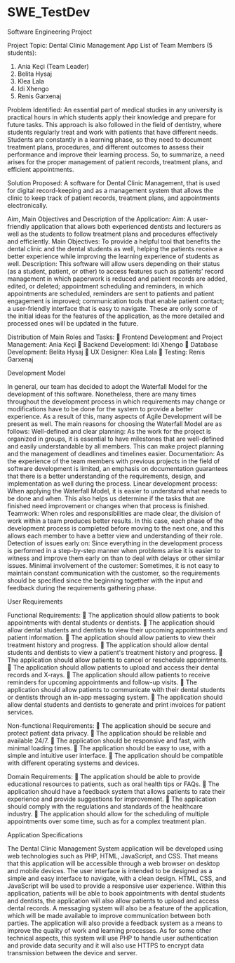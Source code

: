 # SWE_TestDev
Software Engineering Project

Project Topic: Dental Clinic Management App
List of Team Members (5 students):
1.	Ania Keçi (Team Leader)
2.	Belita Hysaj
3.	Klea Lala
4.	Idi Xhengo
5.	Renis Garxenaj


Problem Identified:
An essential part of medical studies in any university is practical hours in which students apply their knowledge and prepare for future tasks. This approach is also followed in the field of dentistry, where students regularly treat and work with patients that have different needs. Students are constantly in a learning phase, so they need to document treatment plans, procedures, and different outcomes to assess their performance and improve their learning process. So, to summarize, a need arises for the proper management of patient records, treatment plans, and efficient appointments.


Solution Proposed:
A software for Dental Clinic Management, that is used for digital record-keeping and as a management system that allows the clinic to keep track of patient records, treatment plans, and appointments electronically.

Aim, Main Objectives and Description of the Application:
Aim: A user-friendly application that allows both experienced dentists and lecturers as well as the students to follow treatment plans and procedures effectively and efficiently.
Main Objectives: To provide a helpful tool that benefits the dental clinic and the dental students as well, helping the patients receive a better experience while improving the learning experience of students as well.
Description: This software will allow users depending on their status (as a student, patient, or other) to access features such as patients’ record management in which paperwork is reduced and patient records are added, edited, or deleted; appointment scheduling and reminders, in which appointments are scheduled, reminders are sent to patients and patient engagement is improved; communication tools that enable patient contact; a user-friendly interface that is easy to navigate. These are only some of the initial ideas for the features of the application, as the more detailed and processed ones will be updated in the future.


Distribution of Main Roles and Tasks:
	Frontend Development and Project Management: Ania Keçi
	Backend Development: Idi Xhengo
	Database Development: Belita Hysaj
	UX Designer: Klea Lala
	Testing: Renis Garxenaj


Development Model

In general, our team has decided to adopt the Waterfall Model for the development of this software. Nonetheless, there are many times throughout the development process in which requirements may change or modifications have to be done for the system to provide a better experience. As a result of this, many aspects of Agile Development will be present as well. The main reasons for choosing the Waterfall Model are as follows:
Well-defined and clear planning: As the work for the project is organized in groups, it is essential to have milestones that are well-defined and easily understandable by all members. This can make project planning and the management of deadlines and timelines easier.
Documentation: As the experience of the team members with previous projects in the field of software development is limited, an emphasis on documentation guarantees that there is a better understanding of the requirements, design, and implementation as well during the process.
Linear development process: When applying the Waterfall Model, it is easier to understand what needs to be done and when. This also helps us determine if the tasks that are finished need improvement or changes when that process is finished.
Teamwork: When roles and responsibilities are made clear, the division of work within a team produces better results. In this case, each phase of the development process is completed before moving to the next one, and this allows each member to have a better view and understanding of their role.
Detection of issues early on: Since everything in the development process is performed in a step-by-step manner when problems arise it is easier to witness and improve them early on than to deal with delays or other similar issues.
Minimal involvement of the customer: Sometimes, it is not easy to maintain constant communication with the customer, so the requirements should be specified since the beginning together with the input and feedback during the requirements gathering phase.






User Requirements

Functional Requirements:
	The application should allow patients to book appointments with dental students or dentists.
	The application should allow dental students and dentists to view their upcoming appointments and patient information.
	The application should allow patients to view their treatment history and progress.
	The application should allow dental students and dentists to view a patient's treatment history and progress.
	The application should allow patients to cancel or reschedule appointments.
	The application should allow patients to upload and access their dental records and X-rays.
	The application should allow patients to receive reminders for upcoming appointments and follow-up visits.
	The application should allow patients to communicate with their dental students or dentists through an in-app messaging system.
	The application should allow dental students and dentists to generate and print invoices for patient services.

Non-functional Requirements:
	The application should be secure and protect patient data privacy.
	The application should be reliable and available 24/7.
	The application should be responsive and fast, with minimal loading times.
	The application should be easy to use, with a simple and intuitive user interface.
	The application should be compatible with different operating systems and devices.

Domain Requirements:
	The application should be able to provide educational resources to patients, such as oral health tips or FAQs.
	The application should have a feedback system that allows patients to rate their experience and provide suggestions for improvement.
	The application should comply with the regulations and standards of the healthcare industry.
	The application should allow for the scheduling of multiple appointments over some time, such as for a complex treatment plan.




Application Specifications

The Dental Clinic Management System application will be developed using web technologies such as PHP, HTML, JavaScript, and CSS. That means that this application will be accessible through a web browser on desktop and mobile devices. 
The user interface is intended to be designed as a simple and easy interface to navigate, with a clean design. HTML, CSS, and JavaScript will be used to provide a responsive user experience. Within this application, patients will be able to book appointments with dental students and dentists, the application will also allow patients to upload and access dental records. 
A messaging system will also be a feature of the application, which will be made available to improve communication between both parties. The application will also provide a feedback system as a means to improve the quality of work and learning processes. As for some other technical aspects, this system will use PHP to handle user authentication and provide data security and it will also use HTTPS to encrypt data transmission between the device and server.


